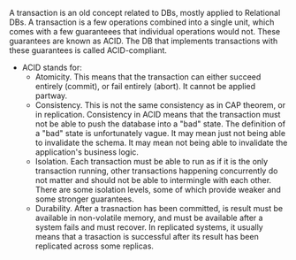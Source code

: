 A transaction is an old concept related to DBs, mostly applied to Relational DBs. A transaction is a few operations combined into a single unit, which comes with a few guaranteees that individual operations would not. These guarantees are known as ACID. The DB that implements transactions with these guarantees is called ACID-compliant. 
- ACID stands for:
	- Atomicity. This means that the transaction can either succeed entirely (commit), or fail entirely (abort). It cannot be applied partway.
	- Consistency. This is not the same consistency as in CAP theorem, or in replication. Consistency in ACID means that the transaction must not be able to push the database into a "bad" state. The definition of a "bad" state is unfortunately vague. It may mean just not being able to invalidate the schema. It may mean not being able to invalidate the application's business logic.
	- Isolation. Each transaction must be able to run as if it is the only transaction running, other transactions happening concurrently do not matter and should not be able to intermingle with each other. There are some isolation levels, some of which provide weaker and some stronger guarantees.
	- Durability. After a trasnaction has been committed, is result must be available in non-volatile memory, and must be available after a system fails and must recover. In replicated systems, it usually means that a trasaction is successful after its result has been replicated across some replicas.
